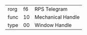 
|    |   |   |
| -- | - | - |
| rorg | f6 | RPS Telegram |
| func | 10 | Mechanical Handle |
| type | 00 | Window Handle |
